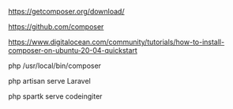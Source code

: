 https://getcomposer.org/download/

https://github.com/composer


https://www.digitalocean.com/community/tutorials/how-to-install-composer-on-ubuntu-20-04-quickstart

 php /usr/local/bin/composer

 php artisan serve  Laravel

 php spartk serve  codeingiter